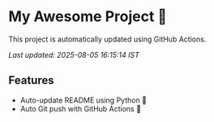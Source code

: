 # My Awesome Project 🚀

This project is automatically updated using GitHub Actions.

_Last updated: 2025-08-05 16:15:14 IST_

## Features
- Auto-update README using Python 🐍
- Auto Git push with GitHub Actions 🤖
